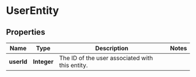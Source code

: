 

# UserEntity

## Properties

Name | Type | Description | Notes
------------ | ------------- | ------------- | -------------
**userId** | **Integer** | The ID of the user associated with this entity. | 



